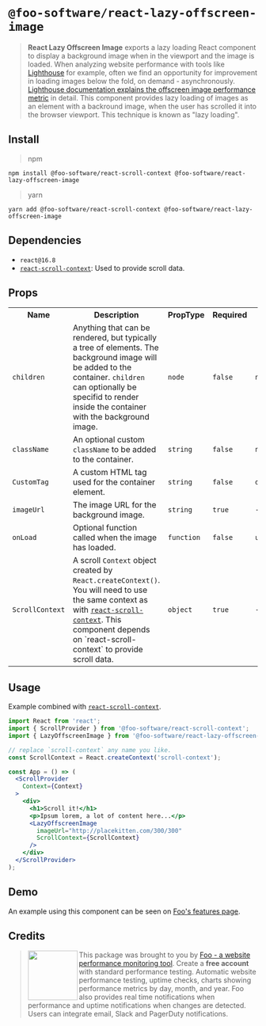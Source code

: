 # `@foo-software/react-lazy-offscreen-image`

> **React Lazy Offscreen Image** exports a lazy loading React component to display a background image when in the viewport and the image is loaded. When analyzing website performance with tools like [Lighthouse](https://developers.google.com/web/tools/lighthouse/) for example, often we find an opportunity for improvement in loading images below the fold, on demand - asynchronously. [Lighthouse documentation explains the offscreen image performance metric](https://developers.google.com/web/tools/lighthouse/audits/offscreen-images) in detail. This component provides lazy loading of images as an element with a backround image, when the user has scrolled it into the browser viewport. This technique is known as "lazy loading".

## Install

> npm

```
npm install @foo-software/react-scroll-context @foo-software/react-lazy-offscreen-image
```

> yarn

```
yarn add @foo-software/react-scroll-context @foo-software/react-lazy-offscreen-image
```

## Dependencies

- `react@16.8`
- [`react-scroll-context`](https://www.npmjs.com/package/@foo-software/react-scroll-context): Used to provide scroll data.

## Props

<table>
  <tr>
    <th>Name</th>
    <th>Description</th>
    <th>PropType</th>
    <th>Required</th>
    <th>Default</th>
  </tr>
  <tr>
    <td><code>children</code></td>
    <td>Anything that can be rendered, but typically a tree of elements. The background image will be added to the container. <code>children</code> can optionally be specifid to render inside the container with the background image.</td>
    <td><code>node</code></td>
    <td><code>false</code></td>
    <td><code>null</code></td>
  </tr>
  <tr>
    <td><code>className</code></td>
    <td>An optional custom <code>className</code> to be added to the container.</td>
    <td><code>string</code></td>
    <td><code>false</code></td>
    <td><code>null</code></td>
  </tr>
  <tr>
    <td><code>CustomTag</code></td>
    <td>A custom HTML tag used for the container element.</td>
    <td><code>string</code></td>
    <td><code>false</code></td>
    <td><code>div</code></td>
  </tr>
  <tr>
    <td><code>imageUrl</code></td>
    <td>The image URL for the background image.</td>
    <td><code>string</code></td>
    <td><code>true</code></td>
    <td><code>--</code></td>
  </tr>
  <tr>
    <td><code>onLoad</code></td>
    <td>Optional function called when the image has loaded.</td>
    <td><code>function</code></td>
    <td><code>false</code></td>
    <td><code>undefined</code></td>
  </tr>
  <tr>
    <td><code>ScrollContext</code></td>
    <td>A scroll <code>Context</code> object created by <code>React.createContext()</code>. You will need to use the same context as with <a href="https://www.npmjs.com/package/@foo-software/react-scroll-context"><code>react-scroll-context</code></a>. This component depends on `react-scroll-context` to provide scroll data.</td>
    <td><code>object</code></td>
    <td><code>true</code></td>
    <td><code>--</code></td>
  </tr>
</table>

## Usage

Example combined with [`react-scroll-context`](https://www.npmjs.com/package/@foo-software/react-scroll-context).

```jsx
import React from 'react';
import { ScrollProvider } from '@foo-software/react-scroll-context';
import { LazyOffscreenImage } from '@foo-software/react-lazy-offscreen-image';

// replace `scroll-context` any name you like.
const ScrollContext = React.createContext('scroll-context');

const App = () => (
  <ScrollProvider
    Context={Context}
  >
    <div>
      <h1>Scroll it!</h1>
      <p>Ipsum lorem, a lot of content here...</p>
      <LazyOffscreenImage
        imageUrl="http://placekitten.com/300/300"
        ScrollContext={ScrollContext}
      />
    </div>
  </ScrollProvider>
);
```

## Demo

An example using this component can be seen on [Foo's features page](https://www.foo.software/features).

## Credits

> <img src="https://s3.amazonaws.com/foo.software/images/logo-200x200.png" width="100" height="100" align="left" /> This package was brought to you by [Foo - a website performance monitoring tool](https://www.foo.software). Create a **free account** with standard performance testing. Automatic website performance testing, uptime checks, charts showing performance metrics by day, month, and year. Foo also provides real time notifications when performance and uptime notifications when changes are detected. Users can integrate email, Slack and PagerDuty notifications.
